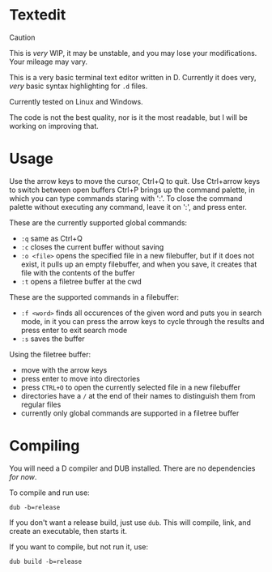 # Textedit

> [!CAUTION]
> This is *very* WIP, it may be unstable, and you may lose your modifications. Your mileage may vary.

This is a very basic terminal text editor written in D.
Currently it does very, *very* basic syntax highlighting for `.d` files.

Currently tested on Linux and Windows.

The code is not the best quality, nor is it the most readable, but
I will be working on improving that.

# Usage
Use the arrow keys to move the cursor, Ctrl+Q to quit.
Use Ctrl+arrow keys to switch between open buffers
Ctrl+P brings up the command palette, in which you can type commands staring with ':'.
To close the command palette without executing any command, leave it on ':', and press enter.

These are the currently supported global commands:
- `:q` same as Ctrl+Q
- `:c` closes the current buffer without saving
- `:o <file>` opens the specified file in a new filebuffer, but if it does not exist, it pulls up an empty filebuffer, and when you save, it creates that file with the contents of the buffer
- `:t` opens a filetree buffer at the cwd

These are the supported commands in a filebuffer:
- `:f <word>` finds all occurences of the given word and puts you in search mode, in it you can press the arrow keys to cycle through the results and press enter to exit search mode
- `:s` saves the buffer

Using the filetree buffer:
- move with the arrow keys
- press enter to move into directories
- press `CTRL+O` to open the currently selected file in a new filebuffer
- directories have a `/` at the end of their names to distinguish them from regular files
- currently only global commands are supported in a filetree buffer

# Compiling
You will need a D compiler and DUB installed.
There are no dependencies *for now*.

To compile and run use:
```
dub -b=release
```
If you don't want a release build, just use `dub`.
This will compile, link, and create an executable, then starts it.

If you want to compile, but not run it, use:
```
dub build -b=release
```